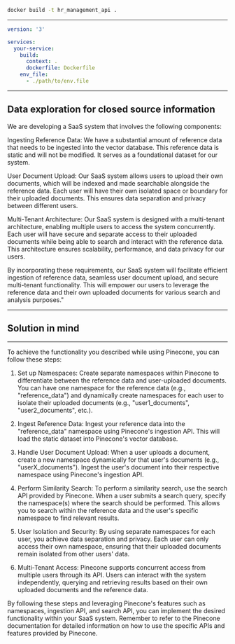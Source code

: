 ```sh
docker build -t hr_management_api .
```


---

```yaml
version: '3'

services:
  your-service:
    build:
      context: .
      dockerfile: Dockerfile
    env_file:
      - ./path/to/env.file
```



----

## Data exploration for closed source information
We are developing a SaaS system that involves the following components:

Ingesting Reference Data: We have a substantial amount of reference data that needs to be ingested into the vector database. This reference data is static and will not be modified. It serves as a foundational dataset for our system.

User Document Upload: Our SaaS system allows users to upload their own documents, which will be indexed and made searchable alongside the reference data. Each user will have their own isolated space or boundary for their uploaded documents. This ensures data separation and privacy between different users.

Multi-Tenant Architecture: Our SaaS system is designed with a multi-tenant architecture, enabling multiple users to access the system concurrently. Each user will have secure and separate access to their uploaded documents while being able to search and interact with the reference data. This architecture ensures scalability, performance, and data privacy for our users.

By incorporating these requirements, our SaaS system will facilitate efficient ingestion of reference data, seamless user document upload, and secure multi-tenant functionality. This will empower our users to leverage the reference data and their own uploaded documents for various search and analysis purposes."

---
## Solution in mind
---
To achieve the functionality you described while using Pinecone, you can follow these steps:

1. Set up Namespaces: Create separate namespaces within Pinecone to differentiate between the reference data and user-uploaded documents. You can have one namespace for the reference data (e.g., "reference_data") and dynamically create namespaces for each user to isolate their uploaded documents (e.g., "user1_documents", "user2_documents", etc.).

2. Ingest Reference Data: Ingest your reference data into the "reference_data" namespace using Pinecone's ingestion API. This will load the static dataset into Pinecone's vector database.

3. Handle User Document Upload: When a user uploads a document, create a new namespace dynamically for that user's documents (e.g., "userX_documents"). Ingest the user's document into their respective namespace using Pinecone's ingestion API.

4. Perform Similarity Search: To perform a similarity search, use the search API provided by Pinecone. When a user submits a search query, specify the namespace(s) where the search should be performed. This allows you to search within the reference data and the user's specific namespace to find relevant results.

5. User Isolation and Security: By using separate namespaces for each user, you achieve data separation and privacy. Each user can only access their own namespace, ensuring that their uploaded documents remain isolated from other users' data.

6. Multi-Tenant Access: Pinecone supports concurrent access from multiple users through its API. Users can interact with the system independently, querying and retrieving results based on their own uploaded documents and the reference data.

By following these steps and leveraging Pinecone's features such as namespaces, ingestion API, and search API, you can implement the desired functionality within your SaaS system. Remember to refer to the Pinecone documentation for detailed information on how to use the specific APIs and features provided by Pinecone.
